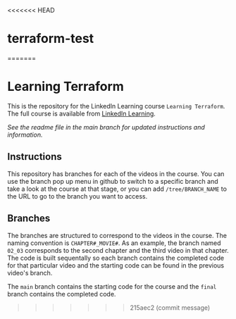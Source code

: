 <<<<<<< HEAD
# terraform-test
=======
# Learning Terraform
This is the repository for the LinkedIn Learning course `Learning Terraform`. The full course is available from [LinkedIn Learning][lil-course-url].

_See the readme file in the main branch for updated instructions and information._
## Instructions
This repository has branches for each of the videos in the course. You can use the branch pop up menu in github to switch to a specific branch and take a look at the course at that stage, or you can add `/tree/BRANCH_NAME` to the URL to go to the branch you want to access.

## Branches
The branches are structured to correspond to the videos in the course. The naming convention is `CHAPTER#_MOVIE#`. As an example, the branch named `02_03` corresponds to the second chapter and the third video in that chapter. The code is built sequentally so each branch contains the completed code for that particular video and the starting code can be found in the previous video's branch.

The `main` branch contains the starting code for the course and the `final` branch contains the completed code.

[0]: # (Replace these placeholder URLs with actual course URLs)

[lil-course-url]: https://www.linkedin.com/learning/
[lil-thumbnail-url]: http://

>>>>>>> 215aec2 (commit message)

